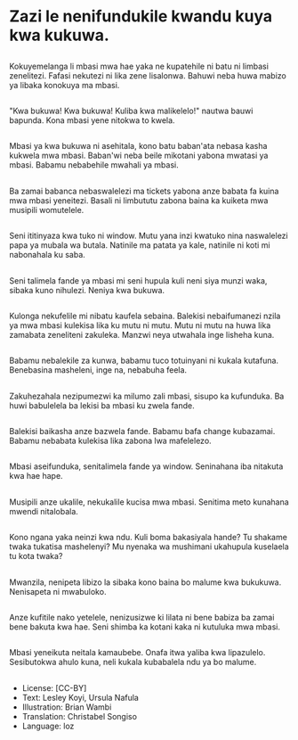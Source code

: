 # Zazi le nenifundukile kwandu kuya kwa kukuwa.

##
Kokuyemelanga li mbasi mwa hae yaka ne kupatehile ni batu ni limbasi zenelitezi. Fafasi nekutezi ni lika zene lisalonwa. Bahuwi neba huwa mabizo ya libaka konokuya ma mbasi.

##
"Kwa bukuwa! Kwa bukuwa! Kuliba kwa malikelelo!" nautwa bauwi bapunda. Kona mbasi yene nitokwa to kwela.

##
Mbasi ya kwa bukuwa ni asehitala, kono batu baban'ata nebasa kasha kukwela mwa mbasi. Baban'wi neba beile mikotani yabona mwatasi ya mbasi. Babamu nebabehile mwahali ya mbasi.

##
Ba zamai babanca nebaswalelezi ma tickets yabona anze babata fa kuina mwa mbasi yeneitezi. Basali ni limbututu zabona baina ka kuiketa mwa musipili womutelele.

##
Seni ititinyaza kwa tuko ni window. Mutu yana inzi kwatuko nina naswalelezi papa ya mubala wa butala. Natinile ma patata ya kale, natinile ni koti mi nabonahala ku saba.

##
Seni talimela fande ya mbasi mi seni hupula kuli neni siya munzi waka, sibaka kuno nihulezi. Neniya kwa bukuwa.

##
Kulonga nekufelile mi nibatu kaufela sebaina. Balekisi nebaifumanezi nzila ya mwa mbasi kulekisa lika ku mutu ni mutu. Mutu ni mutu na huwa lika zamabata zeneliteni zakuleka. Manzwi neya utwahala inge lisheha kuna.

##
Babamu nebalekile za kunwa, babamu tuco totuinyani ni kukala kutafuna. Benebasina masheleni, inge na, nebabuha feela.

##
Zakuhezahala nezipumezwi ka milumo zali mbasi, sisupo ka kufunduka. Ba huwi babulelela ba lekisi ba mbasi ku zwela fande.

##
Balekisi baikasha anze bazwela fande. Babamu bafa change kubazamai. Babamu nebabata kulekisa lika zabona lwa mafelelezo.

##
Mbasi aseifunduka, senitalimela fande ya window. Seninahana iba nitakuta kwa hae hape.

##
Musipili anze ukalile, nekukalile kucisa mwa mbasi. Senitima meto kunahana mwendi nitalobala.

##
Kono ngana yaka neinzi kwa ndu. Kuli boma bakasiyala hande? Tu shakame twaka tukatisa mashelenyi? Mu nyenaka wa mushimani ukahupula kuselaela tu kota twaka?

##
Mwanzila, nenipeta libizo la sibaka kono baina bo malume kwa bukukuwa. Nenisapeta ni mwabuloko.

##
 Anze kufitile nako yetelele, nenizusizwe ki lilata ni bene babiza ba zamai bene bakuta kwa hae. Seni shimba ka kotani kaka ni kutuluka mwa mbasi.

##
Mbasi yeneikuta neitala kamaubebe. Onafa itwa yaliba kwa lipazulelo. Sesibutokwa ahulo kuna, neli kukala kubabalela ndu ya bo malume.

##
* License: [CC-BY]
* Text: Lesley Koyi, Ursula Nafula
* Illustration: Brian Wambi
* Translation: Christabel Songiso
* Language: loz
